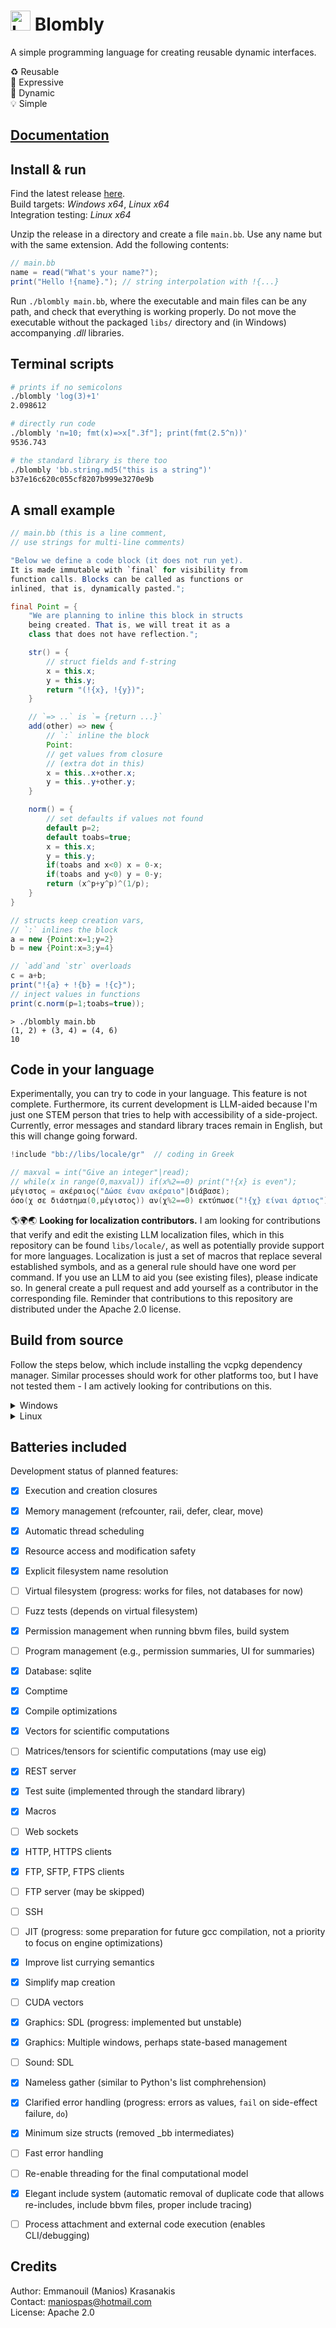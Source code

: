 # <img src="docs/blombly.png" alt="Logo" width="32"> Blombly 


A simple programming language for creating reusable dynamic interfaces.

:recycle: Reusable<br>
:rocket: Expressive<br>
:duck: Dynamic<br>
:bulb: Simple

## [Documentation](https://blombly.readthedocs.io/en/latest/)

## Install & run

Find the latest release [here](https://github.com/maniospas/Blombly/releases/latest).
<br>Build targets: *Windows x64*, *Linux x64*
<br>Integration testing: *Linux x64*

Unzip the release in a directory and create a file `main.bb`. Use any name but with the same extension. Add the following contents:

```java
// main.bb
name = read("What's your name?");
print("Hello !{name}."); // string interpolation with !{...}
```

Run `./blombly main.bb`, where the executable and main files can be any path, and check that everything is working properly. 
Do not move the executable without the packaged `libs/` directory and (in Windows) accompanying *.dll* libraries.

## Terminal scripts

```bash
# prints if no semicolons
./blombly 'log(3)+1'
2.098612
```

```bash
# directly run code
./blombly 'n=10; fmt(x)=>x[".3f"]; print(fmt(2.5^n))'
9536.743
```

```bash
# the standard library is there too
./blombly 'bb.string.md5("this is a string")'
b37e16c620c055cf8207b999e3270e9b
```

## A small example

```java
// main.bb (this is a line comment,
// use strings for multi-line comments)

"Below we define a code block (it does not run yet).
It is made immutable with `final` for visibility from 
function calls. Blocks can be called as functions or 
inlined, that is, dynamically pasted.";

final Point = {
    "We are planning to inline this block in structs 
    being created. That is, we will treat it as a 
    class that does not have reflection.";

    str() = {
        // struct fields and f-string
        x = this.x;
        y = this.y;
        return "(!{x}, !{y})";
    }

    // `=> ..` is `= {return ...}`
    add(other) => new { 
        // `:` inline the block
        Point:
        // get values from closure 
        // (extra dot in this)
        x = this..x+other.x; 
        y = this..y+other.y;
    }

    norm() = {
        // set defaults if values not found
        default p=2;
        default toabs=true;
        x = this.x;
        y = this.y;
        if(toabs and x<0) x = 0-x;
        if(toabs and y<0) y = 0-y;
        return (x^p+y^p)^(1/p);
    }
}

// structs keep creation vars, 
// `:` inlines the block
a = new {Point:x=1;y=2}
b = new {Point:x=3;y=4}

// `add`and `str` overloads
c = a+b; 
print("!{a} + !{b} = !{c}"); 
// inject values in functions
print(c.norm(p=1;toabs=true));
```

```text
> ./blombly main.bb
(1, 2) + (3, 4) = (4, 6) 
10
```

## Code in your language

Experimentally, you can try to code in your language. This feature is not complete. Furthermore, its current development is LLM-aided because I'm just one STEM person that tries to help with accessibility of a side-project. Currently, error messages and standard library traces remain in English, but this will change going forward.

```java
!include "bb://libs/locale/gr"  // coding in Greek

// maxval = int("Give an integer"|read);
// while(x in range(0,maxval)) if(x%2==0) print("!{x} is even");
μέγιστος = ακέραιος("Δώσε έναν ακέραιο"|διάβασε);
όσο(χ σε διάστημα(0,μέγιστος)) αν(χ%2==0) εκτύπωσε("!{χ} είναι άρτιος");
```

🌎🌍🌏 **Looking for localization contributors.** I am looking for contributions that verify and edit the existing LLM localization files, which in this repository can be found `libs/locale/`, as well as potentially provide support for more languages. Localization is just a set of macros that replace several established symbols, and as a general rule should have one word per command. If you use an LLM to aid you (see existing files), please indicate so. In general create a pull request and add yourself as a contributor in the corresponding file. Reminder that contributions to this repository are distributed under the Apache 2.0 license.


## Build from source 

Follow the steps below, which include installing the vcpkg dependency manager.
Similar processes should work for other platforms too, but I have not tested them - I am actively looking for contributions on this.

<details>
<summary>Windows</summary>

Get vcpkg and use it to install dependencies. 

``` 
git clone https://github.com/microsoft/vcpkg.git
cd vcpkg
.\bootstrap-vcpkg.bat
.\vcpkg.exe install sdl2 sdl2-image sdl2-ttf sqlite3 civetweb openssl zlib curl[core,ssl,ssh] xxhash --recurse
cd ..
```

Build the target. Change the number of processors to further speed up compilation; set it to at most to one less than the number of system cores.

```
cmake -B .\build
cmake --build .\build --config Release  --parallel 7
```

This will create `blombly.exe` and a bunch of *dll*s needed for its execution.


⚠️ I am not good enough with
cmake to force proper g++/mingw compilation and linking in both dependencies and the main compilation. 
So, in Windows with MSVC as the default compiler you will get an implementation with slower dynamic dispatch during execution.
This mostly matters if you try to do intensive numeric computations without vectors - which you really shouldn't.

</details>

<details>
<summary>Linux</summary>

First install SDL2 separately, because the linux vcpkg installation is not working properly for me.

```
sudo apt-get install libsdl2-dev
sudo apt-get install libsdl2-image-dev
sudo apt-get install libsdl2-ttf-dev
```

Get vcpkg and use it to install the rest of the dependencies. 

```
git clone https://github.com/microsoft/vcpkg.git
cd vcpkg
./bootstrap-vcpkg.sh
./vcpkg install sqlite3 civetweb openssl zlib curl[core,ssl,ssh] xxhash --recurse
cd ..
```

Build the target. Change the number of processors to further speed up compilation; set it to at most to one less than the number of system cores.

```
cmake -B ./build
cmake --build ./build --config Release  --parallel 7
```

</details>

## Batteries included

Development status of planned features:

- [x] Execution and creation closures
- [x] Memory management (refcounter, raii, defer, clear, move)
- [x] Automatic thread scheduling
- [x] Resource access and modification safety
- [x] Explicit filesystem name resolution
- [ ] Virtual filesystem (progress: works for files, not databases for now)
- [ ] Fuzz tests (depends on virtual filesystem)
- [x] Permission management when running bbvm files, build system
- [ ] Program management (e.g., permission summaries, UI for summaries)
- [x] Database: sqlite
- [x] Comptime
- [x] Compile optimizations
- [x] Vectors for scientific computations
- [ ] Matrices/tensors for scientific computations (may use eig)
- [x] REST server
- [x] Test suite (implemented through the standard library)
- [x] Macros
- [ ] Web sockets
- [x] HTTP, HTTPS clients
- [x] FTP, SFTP, FTPS clients
- [ ] FTP server (may be skipped)
- [ ] SSH
- [ ] JIT (progress: some preparation for future gcc compilation, not a priority to focus on engine optimizations)
- [X] Improve list currying semantics
- [X] Simplify map creation
- [ ] CUDA vectors
- [x] Graphics: SDL (progress: implemented but unstable)
- [x] Graphics: Multiple windows, perhaps state-based management 
- [ ] Sound: SDL
- [X] Nameless gather (similar to Python's list comphrehension)
- [x] Clarified error handling (progress: errors as values, `fail` on side-effect failure, `do`)
- [X] Minimum size structs (removed _bb intermediates)
- [ ] Fast error handling
- [ ] Re-enable threading for the final computational model
- [X] Elegant include system (automatic removal of duplicate code that allows re-includes, include bbvm files, proper include tracing)
- [ ] Process attachment and external code execution (enables CLI/debugging)


## Credits 

Author: Emmanouil (Manios) Krasanakis<br/> 
Contact: maniospas@hotmail.com<br/> 
License: Apache 2.0